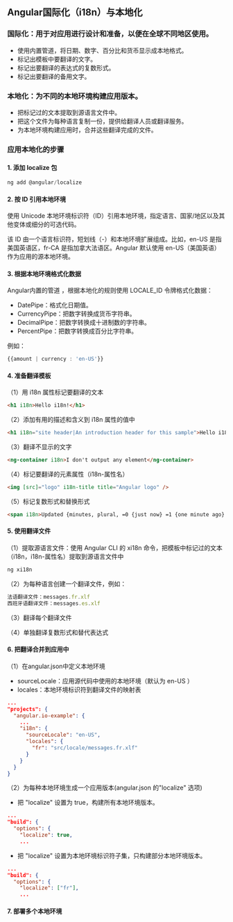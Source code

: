 ## Angular国际化（i18n）与本地化
### 国际化：用于对应用进行设计和准备，以便在全球不同地区使用。
- 使用内置管道，将日期、数字、百分比和货币显示成本地格式。
- 标记出模板中要翻译的文字。
- 标记出要翻译的表达式的复数形式。
- 标记出要翻译的备用文字。

### 本地化：为不同的本地环境构建应用版本。
- 把标记过的文本提取到源语言文件中。
- 把这个文件为每种语言复制一份，提供给翻译人员或翻译服务。
- 为本地环境构建应用时，合并这些翻译完成的文件。


### 应用本地化的步骤
#### 1. 添加 localize 包
```typescript
ng add @angular/localize
```

#### 2. 按 ID 引用本地环境
使用 Unicode 本地环境标识符（ID）引用本地环境，指定语言、国家/地区以及其他变体或细分的可选代码。

该 ID 由一个语言标识符，短划线（-）和本地环境扩展组成。比如，en-US 是指美国英语区，fr-CA 是指加拿大法语区。Angular 默认使用 en-US（美国英语）作为应用的源本地环境。

#### 3. 根据本地环境格式化数据
Angular内置的管道 ，根据本地化的规则使用 LOCALE_ID 令牌格式化数据：

- DatePipe：格式化日期值。
- CurrencyPipe：把数字转换成货币字符串。
- DecimalPipe：把数字转换成十进制数的字符串。
- PercentPipe：把数字转换成百分比字符串。

例如：
```typescript
{{amount | currency : 'en-US'}}
```

#### 4. 准备翻译模板
（1）用 i18n 属性标记要翻译的文本
```html
<h1 i18n>Hello i18n!</h1>
```

（2）添加有用的描述和含义到 i18n 属性的值中
```html
<h1 i18n="site header|An introduction header for this sample">Hello i18n!</h1>
```

（3）翻译不显示的文字
```html
<ng-container i18n>I don't output any element</ng-container>
```

（4）标记要翻译的元素属性（i18n-属性名）
```html
<img [src]="logo" i18n-title title="Angular logo" />
```

（5）标记复数形式和替换形式
```html
<span i18n>Updated {minutes, plural, =0 {just now} =1 {one minute ago} other {{{minutes}} minutes ago}}</span>
```

#### 5. 使用翻译文件
（1）提取源语言文件：使用 Angular CLI 的 xi18n 命令，把模板中标记过的文本（i18n，i18n-属性名）提取到源语言文件中
```typescript
ng xi18n
```

（2）为每种语言创建一个翻译文件，例如：
```typescript
法语翻译文件：messages.fr.xlf
西班牙语翻译文件：messages.es.xlf
```

（3）翻译每个翻译文件 

（4）单独翻译复数形式和替代表达式 

#### 6. 把翻译合并到应用中
（1）在angular.json中定义本地环境
- sourceLocale：应用源代码中使用的本地环境（默认为 en-US ）
- locales：本地环境标识符到翻译文件的映射表
```json
...
"projects": {
  "angular.io-example": {
    ...
    "i18n": {
      "sourceLocale": "en-US",
      "locales": {
        "fr": "src/locale/messages.fr.xlf"
      }
    }
  }
}
```

（2）为每种本地环境生成一个应用版本(angular.json 的"localize" 选项)
- 把 "localize" 设置为 true，构建所有本地环境版本。
```json
...
"build": {
  "options": {
    "localize": true,
    ...
```

- 把 "localize" 设置为本地环境标识符子集，只构建部分本地环境版本。
```json
...
"build": {
  "options": {
    "localize": ["fr"],
    ...
```

#### 7. 部署多个本地环境
